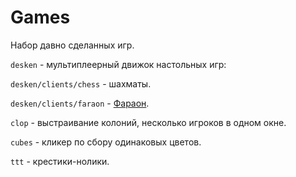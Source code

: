 # Games

Набор давно сделанных игр.


```desken``` - мультиплеерный движок настольных игр:

```desken/clients/chess``` - шахматы.

```desken/clients/faraon``` - [Фараон](http://www.mosigra.ru/Face/Show/faraon/).

```clop``` - выстраивание колоний, несколько игроков в одном окне.

```cubes``` - кликер по сбору одинаковых цветов.

```ttt``` - крестики-нолики.